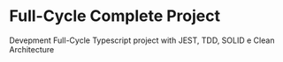 # Full-Cycle Complete Project
Devepment Full-Cycle Typescript project with JEST, TDD, SOLID e Clean Architecture
